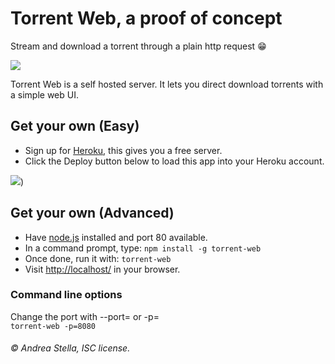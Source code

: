 # Torrent Web, a proof of concept

Stream and download a torrent through a plain http request :grin:

[![](http://i.imgur.com/M2RgYYR.gif)]()

Torrent Web is a self hosted server. It lets you direct download torrents with a simple web UI.

## Get your own (Easy)
- Sign up for [Heroku](https://dashboard.heroku.com/), this gives you a free server.
- Click the Deploy button below to load this app into your Heroku account.  

[![](https://www.herokucdn.com/deploy/button.png)](https://heroku.com/deploy?template=[https://github.com/spatchidz/torrent-web))

## Get your own (Advanced)
- Have [node.js](https://nodejs.org/) installed and port 80 available.
- In a command prompt, type: ```npm install -g torrent-web```
- Once done, run it with: ```torrent-web```
- Visit [http://localhost/](http://localhost/) in your browser.

### Command line options
Change the port with --port= or -p=  
`torrent-web -p=8080`

###### © Andrea Stella, ISC license.
